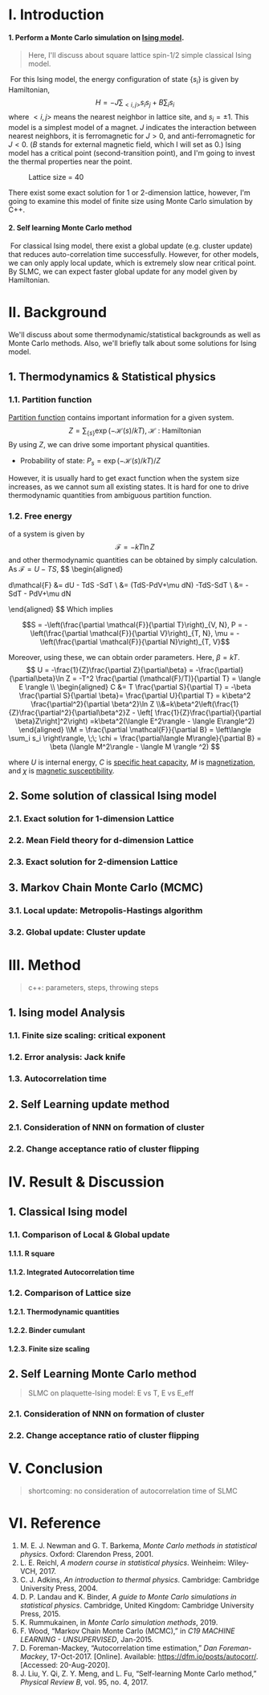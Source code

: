 # I. Introduction

#### 1. Perform a Monte Carlo simulation on  [Ising model](https://en.wikipedia.org/wiki/Ising_model). 
> Here, I'll discuss about square lattice spin-1/2 simple classical Ising model.

​	For this Ising model, the energy configuration of state $\{s_i\}$ is given by Hamiltonian,  
$$
H = -J\sum_{<i,j>} s_is_j+ B\sum_i s_i
$$
where $<i,j>$ means the nearest neighbor in lattice site, and $s_i = \pm 1$. 
	This model is a simplest model of a magnet. $J$ indicates the interaction between nearest neighbors, it is ferromagnetic for $J>0$, and anti-ferromagnetic for $J<0$. ($B$ stands for external magnetic field, which I will set as $0$.) Ising model has a critical point (second-transition point), and I'm going to invest the thermal properties near the point.

 <figure> 
     <img src="C:\Users\User\Desktop\mygit\others\graph40.png" alt="" style="zoom:110%;" align="center"/>
     <figcaption><bold>Lattice size = 40</bold></figcaption>
 </figure>

There exist some exact solution for 1 or 2-dimension lattice, however, I'm going to examine this model of finite size using Monte Carlo simulation by C++. 

#### 2.  Self learning Monte Carlo method
​	For classical Ising model, there exist a global update (e.g. cluster update) that reduces auto-correlation time successfully. However, for other models, we can only apply local update, which is extremely slow near critical point. By SLMC, we can expect faster global update for any model given by Hamiltonian. 

# II. Background

We'll discuss about some thermodynamic/statistical backgrounds as well as Monte Carlo methods. Also, we'll briefly talk about some solutions for Ising model.

## 1. Thermodynamics & Statistical physics
### 1.1. Partition function
 [Partition function](https://en.wikipedia.org/wiki/Partition_function_%28statistical_mechanics%29) contains important information for a given system. 
$$
Z = \sum_{\{s\}}\exp(-\mathcal{H}(s)/kT), \; \mathcal{H} \text{ : Hamiltonian}
$$
 By using $Z$, we can drive some important physical quantities. 

- Probability of state: $P_s = \exp(-\mathcal{H}(s)/kT)/Z$

However, it is usually hard to get exact function when the system size increases, as we cannot sum all existing states. It is hard for one to drive thermodynamic quantities from ambiguous partition function.
### 1.2. Free energy
 of a system is given by $$\mathcal{F} = -kT\ln Z$$ and other thermodynamic quantities can be obtained by simply calculation. As $\mathcal{F} = U - TS$, 
$$
\begin{aligned}

d\mathcal{F} &= dU - TdS -SdT 
\\ &= (TdS-PdV+\mu dN) -TdS-SdT
\\ &= -SdT - PdV+\mu dN

\end{aligned}
$$
Which implies 

$$S = -\left(\frac{\partial \mathcal{F}}{\partial T}\right)_{V, N}, P = -\left(\frac{\partial \mathcal{F}}{\partial V}\right)_{T, N}, \mu = -\left(\frac{\partial \mathcal{F}}{\partial N}\right)_{T, V}$$ 

Moreover, using these, we can obtain order parameters. Here, $\beta = kT$.
$$
U = -\frac{1}{Z}\frac{\partial Z}{\partial\beta} = -\frac{\partial}{\partial\beta}\ln Z = -T^2 \frac{\partial (\mathcal{F}/T)}{\partial T} = \langle E \rangle
\\ \begin{aligned} C &= T \frac{\partial S}{\partial T} = -\beta \frac{\partial S}{\partial \beta}= \frac{\partial U}{\partial T} = k\beta^2 \frac{\partial^2}{\partial \beta^2}\ln Z \\&=k\beta^2\left(\frac{1}{Z}\frac{\partial^2}{\partial\beta^2}Z - \left[ \frac{1}{Z}\frac{\partial}{\partial \beta}Z\right]^2\right) =k\beta^2(\langle E^2\rangle - \langle E\rangle^2) \end{aligned}
\\M = \frac{\partial \mathcal{F}}{\partial B} = \left\langle \sum_i s_i \right\rangle, \;\; \chi = \frac{\partial\langle M\rangle}{\partial B} = \beta (\langle M^2\rangle - \langle M \rangle ^2)
$$

where $U$ is internal energy, $C$ is [specific heat capacity](https://en.wikipedia.org/wiki/Specific_heat_capacity), $M$ is [magnetization](https://en.wikipedia.org/wiki/Magnetization), and $\chi$ is [magnetic susceptibility](https://en.wikipedia.org/wiki/Magnetic_susceptibility).

## 2. Some solution of classical Ising model

### 2.1. Exact solution for 1-dimension Lattice



### 2.2. Mean Field theory for d-dimension Lattice



### 2.3. Exact solution for 2-dimension Lattice



## 3. Markov Chain Monte Carlo (MCMC)



### 3.1. Local update: Metropolis-Hastings algorithm



### 3.2. Global update: Cluster update



# III. Method

> c++: parameters, steps, throwing steps

## 1. Ising model Analysis

### 1.1. Finite size scaling: critical exponent



### 1.2. Error analysis: Jack knife



### 1.3. Autocorrelation time



## 2. Self Learning update method

### 2.1. Consideration of NNN on formation of cluster

### 2.2. Change acceptance ratio of cluster flipping





# IV. Result & Discussion

## 1. Classical Ising model

### 1.1. Comparison of Local & Global update

#### 1.1.1. R square

#### 1.1.2. Integrated Autocorrelation time

### 1.2. Comparison of Lattice size

#### 1.2.1. Thermodynamic quantities

#### 1.2.2. Binder cumulant

#### 1.2.3. Finite size scaling



## 2. Self Learning Monte Carlo method

> SLMC on plaquette-Ising model: E vs T, E vs E_eff

### 2.1. Consideration of NNN on formation of cluster

### 2.2. Change acceptance ratio of cluster flipping

# V. Conclusion

> shortcoming: no consideration of autocorrelation time of SLMC


# VI. Reference
1.  M. E. J. Newman and G. T. Barkema, _Monte Carlo methods in statistical physics_. Oxford: Clarendon Press, 2001.
2. L. E. Reichl, _A modern course in statistical physics_. Weinheim: Wiley-VCH, 2017.
3.  C. J. Adkins, _An introduction to thermal physics_. Cambridge: Cambridge University Press, 2004.
4. D. P. Landau and K. Binder, _A guide to Monte Carlo simulations in statistical physics_. Cambridge, United Kingdom: Cambridge University Press, 2015.
5. K. Rummukainen, in _Monte Carlo simulation methods_, 2019.
6. F. Wood, “Markov Chain Monte Carlo (MCMC),” in _C19 MACHINE LEARNING - UNSUPERVISED_, Jan-2015.
7. D. Foreman-Mackey, “Autocorrelation time estimation,” _Dan Foreman-Mackey_, 17-Oct-2017. [Online]. Available: https://dfm.io/posts/autocorr/. [Accessed: 20-Aug-2020].
8. J. Liu, Y. Qi, Z. Y. Meng, and L. Fu, “Self-learning Monte Carlo method,” _Physical Review B_, vol. 95, no. 4, 2017.
